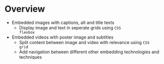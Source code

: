 # Overview
- Embedded images with captions, alt and title texts
    - Display image and text in seperate grids using <code>CSS flexbox</code>
- Embedded videos with poster image and subtitles
    - Split content between image and video with relevance using <code>CSS grid</code>
    - Add navigation between different other embedding technologies and techniques
